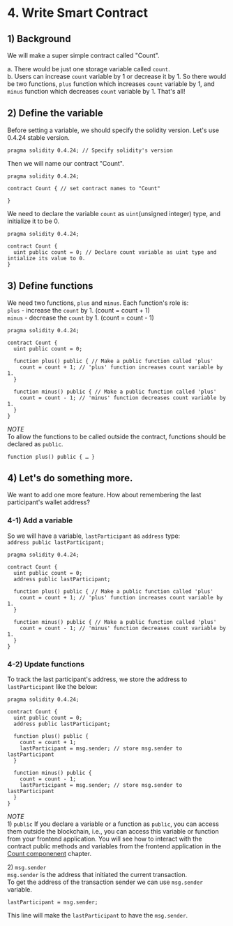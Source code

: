 # 4. Write Smart Contract

## 1\) Background

We will make a super simple contract called "Count".

a. There would be just one storage variable called `count`.  
b. Users can increase `count` variable by 1 or decrease it by 1. So there would be two functions, `plus` function which increases `count` variable by 1, and `minus` function which decreases `count` variable by 1. That's all!

## 2\) Define the variable

Before setting a variable, we should specify the solidity version. Let's use 0.4.24 stable version.

```text
pragma solidity 0.4.24; // Specify solidity's version
```

Then we will name our contract "Count".

```text
pragma solidity 0.4.24;

contract Count { // set contract names to "Count"

}
```

We need to declare the variable `count` as `uint`\(unsigned integer\) type, and initialize it to be 0.

```text
pragma solidity 0.4.24;

contract Count {
  uint public count = 0; // Declare count variable as uint type and intialize its value to 0.
}
```

## 3\) Define functions

We need two functions, `plus` and `minus`. Each function's role is:  
`plus` - increase the `count` by 1. \(count = count + 1\)  
`minus` - decrease the `count` by 1. \(count = count - 1\)

```text
pragma solidity 0.4.24;

contract Count {
  uint public count = 0;

  function plus() public { // Make a public function called 'plus'
    count = count + 1; // 'plus' function increases count variable by 1.
  }

  function minus() public { // Make a public function called 'plus'
    count = count - 1; // 'minus' function decreases count variable by 1.
  }
}
```

_NOTE_  
To allow the functions to be called outside the contract, functions should be declared as `public`.

```text
function plus() public { … }
```

## 4\) Let's do something more.

We want to add one more feature. How about remembering the last participant's wallet address?

### 4-1\) Add a variable

So we will have a variable, `lastParticipant` as `address` type:  
`address public lastParticipant;`

```text
pragma solidity 0.4.24;

contract Count {
  uint public count = 0;
  address public lastParticipant;

  function plus() public { // Make a public function called 'plus'
    count = count + 1; // 'plus' function increases count variable by 1.
  }

  function minus() public { // Make a public function called 'plus'
    count = count - 1; // 'minus' function decreases count variable by 1.
  }
}
```

### 4-2\) Update functions

To track the last participant's address, we store the address to `lastParticipant` like the below:

```text
pragma solidity 0.4.24;

contract Count {
  uint public count = 0;
  address public lastParticipant;

  function plus() public {
    count = count + 1;
    lastParticipant = msg.sender; // store msg.sender to lastParticipant
  }

  function minus() public {
    count = count - 1;
    lastParticipant = msg.sender; // store msg.sender to lastParticipant
  }
}
```

_NOTE_  
1\) `public` If you declare a variable or a function as `public`, you can access them outside the blockchain, i.e., you can access this variable or function from your frontend application. You will see how to interact with the contract public methods and variables from the frontend application in the [Count componenent](https://github.com/tinaklay/docs-bapps/tree/c66170ba4f5407c382104a629280a8bfe2ac059a/tutorials/count-bapp/5-3-frontend-count-component.md) chapter.

2\) `msg.sender`  
`msg.sender` is the address that initiated the current transaction.  
To get the address of the transaction sender we can use `msg.sender` variable.

```text
lastParticipant = msg.sender;
```

This line will make the `lastParticipant` to have the `msg.sender`.

